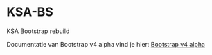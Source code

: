 # KSA-BS
KSA Bootstrap rebuild   

Documentatie van Bootstrap v4 alpha vind je hier: [Bootstrap v4 alpha](http://v4-alpha.getbootstrap.com/)
